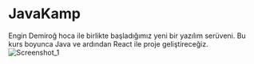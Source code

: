 # JavaKamp
Engin Demiroğ hoca ile birlikte başladığımız yeni bir yazılım serüveni. Bu kurs boyunca Java ve ardından React ile proje geliştireceğiz.
![Screenshot_1](https://user-images.githubusercontent.com/65792325/116001010-25885c80-a5fb-11eb-8906-66be533e6412.png)
